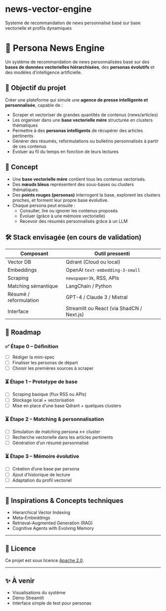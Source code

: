 # news-vector-engine
Systeme de recommandation de news personnalisé basé sur base vectorielle et profils dynamiques

# 🧠 Persona News Engine

Un système de recommandation de news personnalisées basé sur des **bases de données vectorielles hiérarchisées**, des **personas évolutifs** et des modèles d’intelligence artificielle.

## 📌 Objectif du projet

Créer une plateforme qui simule une **agence de presse intelligente et personnalisée**, capable de :

- Scraper et vectoriser de grandes quantités de contenus (news/articles)
- Les organiser dans une **base vectorielle mère** structurée en clusters thématiques
- Permettre à des **personas intelligents** de récupérer des articles pertinents
- Générer des résumés, reformulations ou bulletins personnalisés à partir de ces contenus
- Évoluer au fil du temps en fonction de leurs lectures

## 🧩 Concept

- Une **base vectorielle mère** contient tous les contenus vectorisés.
- Des **nœuds bleus** représentent des sous-bases ou clusters thématiques.
- Des **points rouges (personas)** interrogent la base, explorent les clusters proches, et forment leur propre base évolutive.
- Chaque persona peut ensuite :
  - Consulter, lire ou ignorer les contenus proposés
  - Évoluer (grâce à une mémoire vectorielle)
  - Recevoir des résumés personnalisés grâce à un LLM

## 🛠️ Stack envisagée (en cours de validation)

| Composant | Outil pressenti |
|-----------|-----------------|
| Vector DB | Qdrant (Cloud ou local) |
| Embeddings | OpenAI `text-embedding-3-small` |
| Scraping | `newspaper3k`, RSS, APIs |
| Matching sémantique | LangChain / Python |
| Résumé / reformulation | GPT-4 / Claude 3 / Mistral |
| Interface | Streamlit ou React (via ShadCN / Next.js) |

## 🚧 Roadmap

### ✅ Étape 0 – Définition
- [ ] Rédiger la mini-spec
- [ ] Finaliser les personas de départ
- [ ] Choisir les premières sources à scraper

### ⏳ Étape 1 – Prototype de base
- [ ] Scraping basique (flux RSS ou APIs)
- [ ] Stockage local + vectorisation
- [ ] Mise en place d’une base Qdrant + quelques clusters

### ⏳ Étape 2 – Matching & personnalisation
- [ ] Simulation de matching persona ↔ cluster
- [ ] Recherche vectorielle dans les articles pertinents
- [ ] Génération d’un résumé personnalisé

### ⏳ Étape 3 – Mémoire évolutive
- [ ] Création d’une base par persona
- [ ] Ajout d’historique de lecture
- [ ] Adaptation du profil vectoriel

---

## 🧠 Inspirations & Concepts techniques

- Hierarchical Vector Indexing
- Meta-Embeddings
- Retrieval-Augmented Generation (RAG)
- Cognitive Agents with Evolving Memory

---

## 📄 Licence

Ce projet est sous licence [Apache 2.0](LICENSE).

---

## ✨ À venir

- Visualisations du système
- Démo Streamlit
- Interface simple de test pour personas

